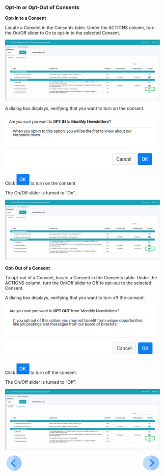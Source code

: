 ### Opt-In or Opt-Out of Consents

**Opt-In to a Consent**

Locate a Consent in the Consents table. Under the ACTIONS column, turn the On/Off slider to On to opt-in to the selected Consent.

![image](../images/08_8_Consent_RepConsent_Landing3.jpg)  

A dialog box displays, verifying that you want to turn on the consent.

![image](../images/08_Consent_Opt_In_Message.png)                                   

Click ![image](../images/ICON_OK.png) to turn on the consent. 

The On/Off slider is turned to “On”.

![image](../images/08_10_Consent_RepConsent_OptIn.jpg)  

**Opt-Out of a Consent**

To opt-out of a Consent, locate a Consent in the Consents table. Under the ACTIONS column, turn the On/Off slider to Off to opt-out to the selected Consent.

A dialog box displays, verifying that you want to turn off the consent.

![image](../images/08_Consent_Opt_Out_Message.png) 

Click ![image](../images/ICON_OK.png) to turn off the consent. 

The On/Off slider is turned to “Off”.

![image](../images/08_8_Consent_RepConsent_Landing3.jpg)



[![Previous](../images/Previous.png)]( 07_03_Representative_View_Consents.md)[<img align="right" width="60" height="54" src="../images/Next.png">](07_05_Representative_View_Consent_History.md)


